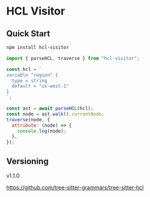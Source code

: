 # HCL Visitor

## Quick Start

```bash
npm install hcl-visitor
```

```javascript
import { parseHCL, traverse } from "hcl-visitor";

const hcl = `
variable "region" {
  type = string
  default = "us-west-1"
}
`;

const ast = await parseHCL(hcl);
const node = ast.walk().currentNode;
traverse(node, {
  attribute: (node) => {
    console.log(node);
  },
});
```

## Versioning

v1.1.0

https://github.com/tree-sitter-grammars/tree-sitter-hcl
